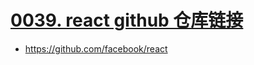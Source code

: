 # [0039. react github 仓库链接](https://github.com/Tdahuyou/react/tree/main/0039.%20react%20github%20%E4%BB%93%E5%BA%93%E9%93%BE%E6%8E%A5)

- https://github.com/facebook/react




